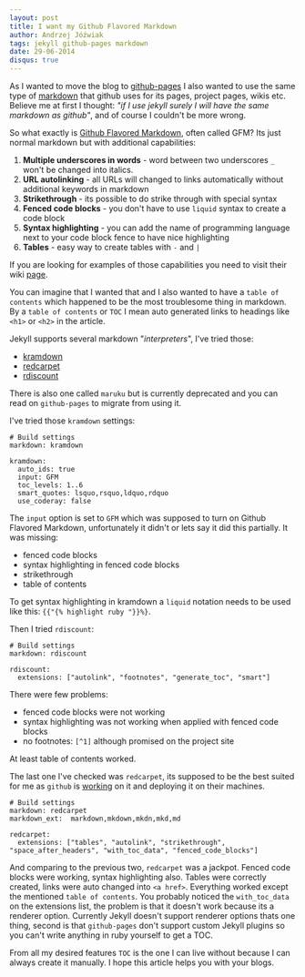 ```yaml
---
layout: post
title: I want my Github Flavored Markdown
author: Andrzej Jóźwiak
tags: jekyll github-pages markdown
date: 29-06-2014
disqus: true
---
```


As I wanted to move the blog to [github-pages](https://pages.github.com/) I also wanted to use the same type of [markdown](http://daringfireball.net/projects/markdown/) that github uses for its pages, project pages, wikis etc. Believe me at first I thought: *"if I use jekyll surely I will have the same markdown as github"*, and of course I couldn't be more wrong.

So what exactly is [Github Flavored Markdown](https://help.github.com/articles/github-flavored-markdown), often called GFM? Its just normal markdown but with additional capabilities:

1. **Multiple underscores in words** - word between two underscores `_` won't be changed into italics.
2. **URL autolinking** - all URLs will changed to links automatically without additional keywords in markdown
3. **Strikethrough** - its possible to do strike through with special syntax
4. **Fenced code blocks** - you don't have to use `liquid` syntax to create a code block
5. **Syntax highlighting** - you can add the name of programming language next to your code block fence to have nice highlighting
6. **Tables** - easy way to create tables with `-` and `|`

If you are looking for examples of those capabilities you need to visit their wiki [page](https://help.github.com/articles/github-flavored-markdown).

You can imagine that I wanted that and I also wanted to have a `table of contents` which happened to be the most troublesome thing in markdown. By a `table of contents` or `TOC` I mean auto generated links to headings like `<h1>` or `<h2>` in the article.

Jekyll supports several markdown "*interpreters*", I've tried those:

- [kramdown](kramdown.gettalong.org/)
- [redcarpet](https://github.com/vmg/redcarpet)
- [rdiscount](https://github.com/davidfstr/rdiscount)

There is also one called `maruku` but is currently deprecated and you can read on `github-pages` to migrate from using it.

I've tried those `kramdown` settings:

```
# Build settings
markdown: kramdown

kramdown:
  auto_ids: true
  input: GFM
  toc_levels: 1..6
  smart_quotes: lsquo,rsquo,ldquo,rdquo
  use_coderay: false
```

The `input` option is set to `GFM` which was supposed to turn on Github Flavored Markdown, unfortunately it didn't or lets say it did this partially. It was missing:

- fenced code blocks
- syntax highlighting in fenced code blocks
- strikethrough
- table of contents

To get syntax highlighting in kramdown a `liquid` notation needs to be used like this: `{{"{% highlight ruby "}}%}`.

Then I tried `rdiscount`:

```
# Build settings
markdown: rdiscount

rdiscount:
  extensions: ["autolink", "footnotes", "generate_toc", "smart"]
```

There were few problems:

- fenced code blocks were not working
- syntax highlighting was not working when applied with fenced code blocks
- no footnotes: `[^1]` although promised on the project site 

At least table of contents worked.

The last one I've checked was `redcarpet`, its supposed to be the best suited for me as `github` is [working](https://github.com/blog/832-rolling-out-the-redcarpet) on it and deploying it on their machines.

```
# Build settings
markdown: redcarpet
markdown_ext:  markdown,mkdown,mkdn,mkd,md

redcarpet:
  extensions: ["tables", "autolink", "strikethrough", "space_after_headers", "with_toc_data", "fenced_code_blocks"]
```

And comparing to the previous two, `redcarpet` was a jackpot. Fenced code blocks were working, syntax highlighting also. Tables were correctly created, links were auto changed into `<a href>`. Everything worked except the mentioned `table of contents`. You probably noticed the `with_toc_data` on the extensions list, the problem is that it doesn't work because its a renderer option. Currently Jekyll doesn't support renderer options thats one thing, second is that `github-pages` don't support custom Jekyll plugins so you can't write anything in ruby yourself to get a TOC.

From all my desired features `TOC` is the one I can live without because I can always create it manually. I hope this article helps you with your blogs.
